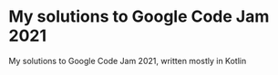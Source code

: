 # My solutions to Google Code Jam 2021
My solutions to Google Code Jam 2021, written mostly in Kotlin


